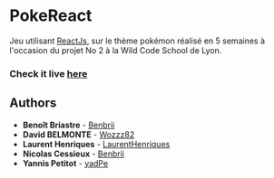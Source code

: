 # PokeReact

Jeu utilisant [ReactJs](https://reactjs.org), sur le thème pokémon réalisé en 5 semaines à l'occasion du projet No 2  à la Wild Code School de Lyon.

### Check it live [here](http://wildcodeschool.github.io/lyon-0219-react-PokeReact) 

## Authors

* **Benoît Briastre** - [Benbrii](https://github.com/Benbrii)
* **David BELMONTE** - [Wozzz82](https://github.com/Wozzz82)
* **Laurent Henriques** - [LaurentHenriques](https://github.com/LaurentHenriques)
* **Nicolas Cessieux** - [Benbrii](https://github.com/NicolasCessieux)
* **Yannis Petitot** - [yadPe](https://github.com/yadPe)
